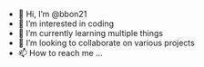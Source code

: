 - 👋 Hi, I’m @bbon21
- 👀 I’m interested in coding
- 🌱 I’m currently learning multiple things
- 💞️ I’m looking to collaborate on various projects
- 📫 How to reach me ...

<!---
bbon21/bbon21 is a ✨ special ✨ repository because its `README.md` (this file) appears on your GitHub profile.
You can click the Preview link to take a look at your changes.
--->

